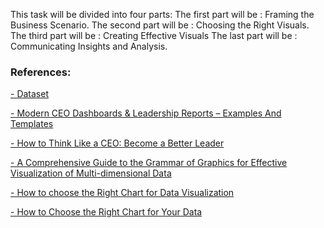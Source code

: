 This task will be divided into four parts:
The first part will be : Framing the Business Scenario.
The second part will be : Choosing the Right Visuals.
The third part will be : Creating Effective Visuals
The last part will be  : Communicating Insights and Analysis.

### References:
[- Dataset](https://www.kaggle.com/datasets/puneetbhaya/online-retail)

[- Modern CEO Dashboards & Leadership Reports – Examples And Templates](https://www.datapine.com/blog/ceo-dashboard-report-examples-and-templates/)

[- How to Think Like a CEO: Become a Better Leader](https://www.commpro.biz/how-to-think-like-a-ceo-become-a-better-leader/?print=pdf)

[- A Comprehensive Guide to the Grammar of Graphics for Effective Visualization of Multi-dimensional Data](https://towardsdatascience.com/a-comprehensive-guide-to-the-grammar-of-graphics-for-effective-visualization-of-multi-dimensional-1f92b4ed4149)

[- How to choose the Right Chart for Data Visualization](https://www.analyticsvidhya.com/blog/2021/09/how-to-choose-the-right-chart-for-data-visualization/)

[- How to Choose the Right Chart for Your Data](https://infogram.com/page/choose-the-right-chart-data-visualization)

